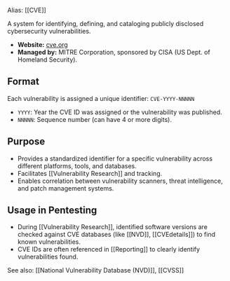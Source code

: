 Alias: [[CVE]]

A system for identifying, defining, and cataloging publicly disclosed cybersecurity vulnerabilities.

- **Website:** [cve.org](https://www.cve.org/)
- **Managed by:** MITRE Corporation, sponsored by CISA (US Dept. of Homeland Security).

## Format

Each vulnerability is assigned a unique identifier: `CVE-YYYY-NNNNN`
- `YYYY`: Year the CVE ID was assigned or the vulnerability was published.
- `NNNNN`: Sequence number (can have 4 or more digits).

## Purpose

- Provides a standardized identifier for a specific vulnerability across different platforms, tools, and databases.
- Facilitates [[Vulnerability Research]] and tracking.
- Enables correlation between vulnerability scanners, threat intelligence, and patch management systems.

## Usage in Pentesting

- During [[Vulnerability Research]], identified software versions are checked against CVE databases (like [[NVD]], [[CVEdetails]]) to find known vulnerabilities.
- CVE IDs are often referenced in [[Reporting]] to clearly identify vulnerabilities found.

See also: [[National Vulnerability Database (NVD)]], [[CVSS]] 